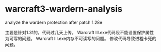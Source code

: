 # warcraft3-wardern-analysis
analyze the wardern protection after patch 1.28e

主要是针对1.31的，代码过几天上传。
Warcraft III.exe代码段不能设置保护属性为可写的问题。
Warcraft III.exe内存不可读写的问题。
修改代码导致进程卡死的问题。
